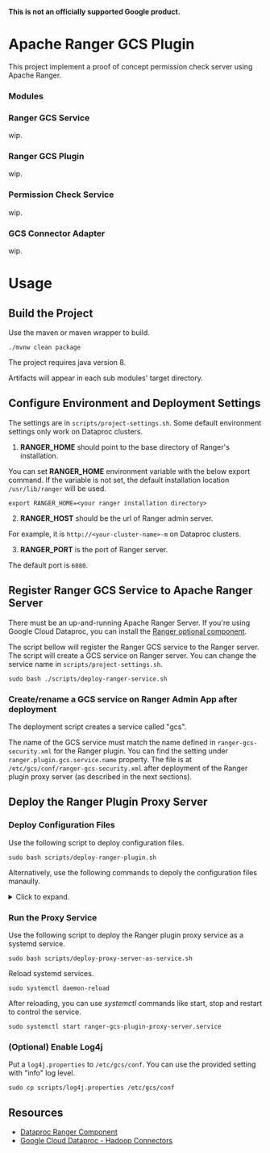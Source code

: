 **This is not an officially supported Google product.**

# Apache Ranger GCS Plugin

This project implement a proof of concept permission check server using Apache Ranger.

### Modules

### Ranger GCS Service

wip.

### Ranger GCS Plugin

wip.

### Permission Check Service

wip.

### GCS Connector Adapter

wip.


# Usage
## Build the Project

Use the maven or maven wrapper to build.
```
./mvnw clean package
```

The project requires java version 8.

Artifacts will appear in each sub modules' target directory.

## Configure Environment and Deployment Settings

The settings are in ```scripts/project-settings.sh```.
Some default environment settings only work on Dataproc clusters.

1. **RANGER_HOME** should point to the base directory of Ranger's installation.

You can set **RANGER_HOME** environment variable with the below export command.
If the variable is not set, the default installation location ```/usr/lib/ranger``` will be used.
```
export RANGER_HOME=<your ranger installation directory>
```

2. **RANGER_HOST** should be the url of Ranger admin server.

For example, it is ```http://<your-cluster-name>-m``` on Dataproc clusters.

3. **RANGER_PORT** is the port of Ranger server.

The default port is ```6080```.


## Register Ranger GCS Service to Apache Ranger Server

There must be an up-and-running Apache Ranger Server.
If you're using Google Cloud Dataproc, you can install the [Ranger optional component](https://cloud.google.com/dataproc/docs/concepts/components/ranger).

The script bellow will register the Ranger GCS service to the Ranger server.
The script will create a GCS service on Ranger server. You can change the service name in ```scripts/project-settings.sh```.
```
sudo bash ./scripts/deploy-ranger-service.sh
```

### Create/rename a GCS service on Ranger Admin App after deployment

The deployment script creates a service called "gcs".

The name of the GCS service must match the name defined in ```ranger-gcs-security.xml``` for the Ranger plugin.
You can find the setting under ```ranger.plugin.gcs.service.name``` property.
The file is at ```/etc/gcs/conf/ranger-gcs-security.xml``` after deployment of the Ranger plugin proxy server
(as described in the next sections).

## Deploy the Ranger Plugin Proxy Server

### Deploy Configuration Files

Use the following script to deploy configuration files.
```
sudo bash scripts/deploy-ranger-plugin.sh
```

Alternatively, use the following commands to depoly the configuration files manaully.

<details>
    <summary>Click to expand.</summary>

1. Copy configurations to ```/etc/gcs/conf```.

```
sudo mkdir -p /etc/gcs/conf
sudo cp ranger-gcs-plugin/conf/* /etc/gcs/conf
sudo cp ./ranger-gcs-permission-check-service/conf/* /etc/gcs/conf
```

2. Change ip and port of the proxy server in ```/etc/gcs/conf/ranger-gcs-permission-check-service.xml```.

3. Modify the value of ```ranger.plugin.gcs.policy.rest.url``` in ```/etc/gcs/conf/ranger-gcs-security.xml```.

	Replace the string ```policymanagerhost``` with Ranger server's host name and ```port``` with Ranger admin port (The default port number is 6080).

4. Modify the value of audit destination in ```/etc/gcs/conf/ranger-gcs-audit.xml```.

	Replace the string ```solrhosturl``` (under the ```xasecure.audit.destination.solr.urls``` property) with actual solr host.
	Dataproc clusters uses solr to store Ranger audit log.
	Change it to master node's host name if you're using this on Dataproc clusters.

</details>

### Run the Proxy Service

Use the following script to deploy the Ranger plugin proxy service as a systemd service.
```
sudo bash scripts/deploy-proxy-server-as-service.sh
```

Reload systemd services.
```
sudo systemctl daemon-reload
```

After reloading, you can use *systemctl* commands like start, stop and restart to control the service.
```
sudo systemctl start ranger-gcs-plugin-proxy-server.service
```

### (Optional) Enable Log4j

Put a ```log4j.properties``` to ```/etc/gcs/conf```.
You can use the provided setting with "info" log level.
```
sudo cp scripts/log4j.properties /etc/gcs/conf
```

## Resources

- [Dataproc Ranger Component](https://cloud.google.com/dataproc/docs/concepts/components/ranger)
- [Google Cloud Dataproc - Hadoop Connectors](https://github.com/GoogleCloudDataproc/hadoop-connectors)
